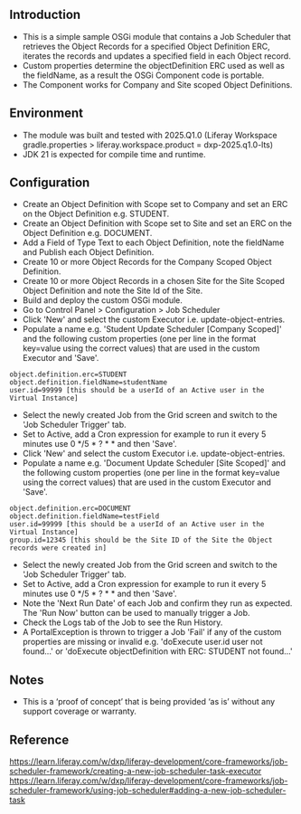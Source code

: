 ## Introduction ##
- This is a simple sample OSGi module that contains a Job Scheduler that retrieves the Object Records for a specified Object Definition ERC, iterates the records and updates a specified field in each Object record.
- Custom properties determine the objectDefinition ERC used as well as the fieldName, as a result the OSGi Component code is portable.
- The Component works for Company and Site scoped Object Definitions.

## Environment ##
- The module was built and tested with 2025.Q1.0 (Liferay Workspace gradle.properties > liferay.workspace.product = dxp-2025.q1.0-lts)
- JDK 21 is expected for compile time and runtime.

## Configuration ##
- Create an Object Definition with Scope set to Company and set an ERC on the Object Definition e.g. STUDENT.
- Create an Object Definition with Scope set to Site and set an ERC on the Object Definition e.g. DOCUMENT.
- Add a Field of Type Text to each Object Definition, note the fieldName and Publish each Object Definition.
- Create 10 or more Object Records for the Company Scoped Object Definition.
- Create 10 or more Object Records in a chosen Site for the Site Scoped Object Definition and note the Site Id of the Site.
- Build and deploy the custom OSGi module.
- Go to Control Panel > Configuration > Job Scheduler
- Click 'New' and select the custom Executor i.e. update-object-entries.
- Populate a name e.g. 'Student Update Scheduler [Company Scoped]' and the following custom properties (one per line in the format key=value using the correct values) that are used in the custom Executor and 'Save'.
```
object.definition.erc=STUDENT
object.definition.fieldName=studentName
user.id=99999 [this should be a userId of an Active user in the Virtual Instance]
```
- Select the newly created Job from the Grid screen and switch to the 'Job Scheduler Trigger' tab.
- Set to Active, add a Cron expression for example to run it every 5 minutes use 0 */5 * ? * * and then 'Save'.
- Click 'New' and select the custom Executor i.e. update-object-entries.
- Populate a name e.g. 'Document Update Scheduler [Site Scoped]' and the following custom properties (one per line in the format key=value using the correct values) that are used in the custom Executor and 'Save'.
```
object.definition.erc=DOCUMENT
object.definition.fieldName=testField
user.id=99999 [this should be a userId of an Active user in the Virtual Instance]
group.id=12345 [this should be the Site ID of the Site the Object records were created in]
```
- Select the newly created Job from the Grid screen and switch to the 'Job Scheduler Trigger' tab.
- Set to Active, add a Cron expression for example to run it every 5 minutes use 0 */5 * ? * * and then 'Save'.
- Note the 'Next Run Date' of each Job and confirm they run as expected. The 'Run Now' button can be used to manually trigger a Job.
- Check the Logs tab of the Job to see the Run History.
- A PortalException is thrown to trigger a Job 'Fail' if any of the custom properties are missing or invalid e.g. 'doExecute user.id user not found...' or 'doExecute objectDefinition with ERC: STUDENT not found...'

## Notes ##
- This is a ‘proof of concept’ that is being provided ‘as is’ without any support coverage or warranty.

## Reference ##
https://learn.liferay.com/w/dxp/liferay-development/core-frameworks/job-scheduler-framework/creating-a-new-job-scheduler-task-executor
https://learn.liferay.com/w/dxp/liferay-development/core-frameworks/job-scheduler-framework/using-job-scheduler#adding-a-new-job-scheduler-task
